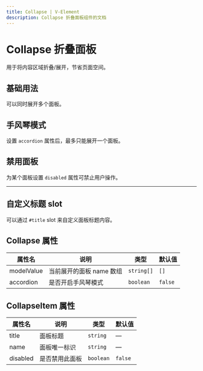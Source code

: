 ```yaml
---
title: Collapse | V-Element
description: Collapse 折叠面板组件的文档
---
```


# Collapse 折叠面板

用于将内容区域折叠/展开，节省页面空间。

## 基础用法

可以同时展开多个面板。

<preview path="../demo/Collapse/Basic.vue" title="基础用法" description="Collapse 的基础使用方法"></preview>

## 手风琴模式

设置 `accordion` 属性后，最多只能展开一个面板。

<preview path="../demo/Collapse/Accordion.vue" title="手风琴模式" description="每次只能展开一个面板"></preview>

## 禁用面板

为某个面板设置 `disabled` 属性可禁止用户操作。

<preview path="../demo/Collapse/Disabled.vue" title="禁用面板" description="某些面板不可操作时的处理方式"></preview>

---

## 自定义标题 slot

可以通过 `#title` slot 来自定义面板标题内容。

<preview path="../demo/Collapse/CustomTitle.vue" title="自定义标题" description="使用插槽自定义面板标题内容"></preview>

## Collapse 属性

| 属性名     | 说明                     | 类型       | 默认值  |
| ---------- | ------------------------ | ---------- | ------- |
| modelValue | 当前展开的面板 name 数组 | `string[]` | `[]`    |
| accordion  | 是否开启手风琴模式       | `boolean`  | `false` |

## CollapseItem 属性

| 属性名   | 说明           | 类型      | 默认值  |
| -------- | -------------- | --------- | ------- |
| title    | 面板标题       | `string`  | —       |
| name     | 面板唯一标识   | `string`  | —       |
| disabled | 是否禁用此面板 | `boolean` | `false` |
